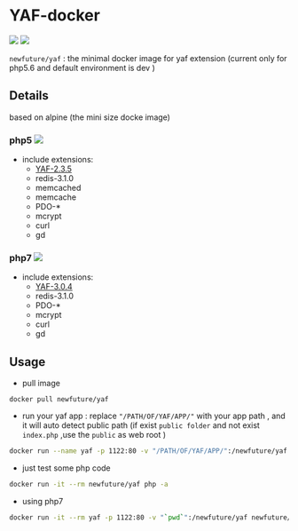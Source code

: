 # YAF-docker

[![](https://images.microbadger.com/badges/version/newfuture/yaf.svg)](https://hub.docker.com/r/newfuture/yaf/) [![](https://images.microbadger.com/badges/image/newfuture/yaf.svg)](https://microbadger.com/images/newfuture/yaf "datails")

`newfuture/yaf` : the minimal docker image for yaf extension (current only for php5.6 and default environment is dev )

## Details 

based on alpine (the mini size docke image)

### php5 [![](https://images.microbadger.com/badges/image/newfuture/yaf:php5.6.svg)](https://microbadger.com/images/newfuture/yaf:php5.6 "Get your own image badge on microbadger.com")

* include extensions:
    - [YAF-2.3.5](https://github.com/laruence/yaf)
    - redis-3.1.0
    - memcached
    - memcache
    - PDO-*
    - mcrypt
    - curl
    - gd

### php7 [![](https://images.microbadger.com/badges/image/newfuture/yaf:php7.svg)](https://microbadger.com/images/newfuture/yaf:php7 "Get your own image badge on microbadger.com")

* include extensions:
    - [YAF-3.0.4](https://github.com/laruence/yaf)
    - redis-3.1.0
    - PDO-*
    - mcrypt
    - curl
    - gd


## Usage

* pull image
```
docker pull newfuture/yaf
```
* run your yaf app : replace `"/PATH/OF/YAF/APP/"` with your app path , and it will auto detect public path (if exist `public folder` and not exist `index.php` ,use the `public` as web root
)
```bash
docker run --name yaf -p 1122:80 -v "/PATH/OF/YAF/APP/":/newfuture/yaf newfuture/yaf
```
* just test some php code 
```bash
docker run -it --rm newfuture/yaf php -a
```
* using php7
```bash
docker run -it --rm yaf -p 1122:80 -v "`pwd`":/newfuture/yaf newfuture/yaf:php7
```